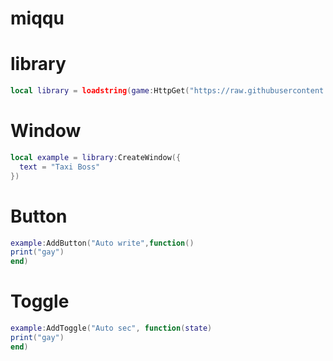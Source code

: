 # miqqu

# library

```lua
local library = loadstring(game:HttpGet("https://raw.githubusercontent.com/Marco8642/science/main/ui%20libs2", true))()
```

# Window

```lua
local example = library:CreateWindow({
  text = "Taxi Boss"
})
```

# Button

```lua
example:AddButton("Auto write",function()
print("gay")
end)
```
# Toggle

```lua
example:AddToggle("Auto sec", function(state)
print("gay")
end)
```
